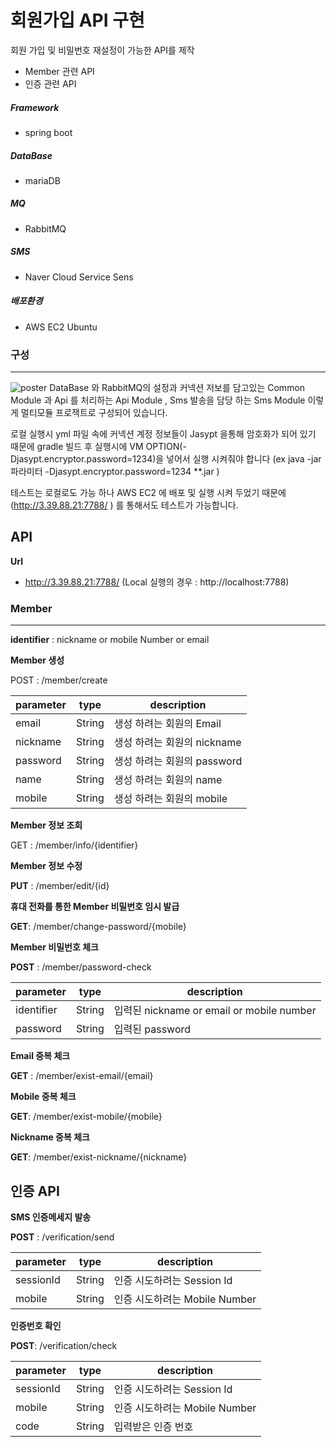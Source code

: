 # 회원가입 API 구현

회원 가입 및 비밀번호 재설정이 가능한 API를 제작

* Member 관련 API
* 인증  관련 API



##### Framework

- spring boot

##### DataBase

- mariaDB

##### MQ

-  RabbitMQ   

##### SMS 

- Naver Cloud Service Sens

##### 배포환경

- AWS EC2 Ubuntu



### 구성

---

![poster](https://drive.google.com/file/d/1YtLZadzXwQAf8yyhpa6F8pJlYWmVlj5u/view?usp=sharing)
DataBase 와 RabbitMQ의 설정과 커넥션 저보를 담고있는 Common Module 과 Api 를 처리하는 Api Module , Sms 발송을 담당 하는 Sms Module 이렇게 멀티모듈 프로잭트로 구성되어 있습니다.

로컬 실행시 yml 파일 속에 커넥션 계정 정보들이 Jasypt 을통해 암호화가 되어 있기 때문에 gradle 빌드 후 실행시에 VM OPTION(-Djasypt.encryptor.password=1234)을 넣어서 실행 시켜줘야 합니다 (ex java -jar 파라미터 -Djasypt.encryptor.password=1234  **.jar )

테스트는 로컬로도 가능 하나 AWS EC2 에 배포 및 실행 시켜 두었기 때문에 (http://3.39.88.21:7788/ ) 를 통해서도 테스트가 가능합니다.



## API

**Url** 

- http://3.39.88.21:7788/ (Local 실행의 경우 : http://localhost:7788) 

### Member

---

**identifier** : nickname or mobile Number or email



**Member 생성**

POST : /member/create

| parameter | type   | description                 |
| --------- | ------ | --------------------------- |
| email     | String | 생성 하려는 회원의 Email    |
| nickname  | String | 생성 하려는 회원의 nickname |
| password  | String | 생성 하려는 회원의 password |
| name      | String | 생성 하려는 회원의 name     |
| mobile    | String | 생성 하려는 회원의 mobile   |





**Member 정보 조회**

GET : /member/info/{identifier}



**Member 정보 수정**

**PUT** : /member/edit/{id}



**휴대 전화를 통한 Member 비밀번호 임시 발급**

**GET**: /member/change-password/{mobile}



**Member 비밀번호 체크**

**POST** : /member/password-check

| parameter  | type   | description                                |
| ---------- | ------ | ------------------------------------------ |
| identifier | String | 입력된 nickname  or email or mobile number |
| password   | String | 입력된 password                            |



**Email 중복 체크**

**GET** : /member/exist-email/{email}



**Mobile 중복 체크** 

**GET**: /member/exist-mobile/{mobile}



**Nickname 중복 체크**

**GET**: /member/exist-nickname/{nickname}



## 인증 API



**SMS 인증메세지 발송**

**POST** : /verification/send

| parameter | type   | description                   |
| --------- | ------ | ----------------------------- |
| sessionId | String | 인증 시도하려는 Session Id    |
| mobile    | String | 인증 시도하려는 Mobile Number |



**인증번호 확인**

**POST**: /verification/check

| parameter | type   | description                   |
| --------- | ------ | ----------------------------- |
| sessionId | String | 인증 시도하려는 Session Id    |
| mobile    | String | 인증 시도하려는 Mobile Number |
| code      | String | 입력받은 인증 번호            |

